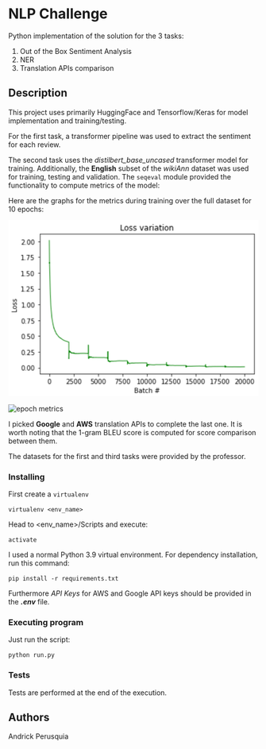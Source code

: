 # NLP Challenge

Python implementation of the solution for the 3 tasks:

1. Out of the Box Sentiment Analysis 
2. NER
3. Translation APIs comparison

## Description

This project uses primarily HuggingFace and Tensorflow/Keras for model implementation and training/testing.

For the first task, a transformer pipeline was used to extract the sentiment for each review.

The second task uses the *distilbert_base_uncased* transformer model for training. 
Additionally, the **English** subset of the *wikiAnn* dataset was used for training, testing and validation.
The <code>seqeval</code> module provided the functionality to compute metrics of the model:

Here are the graphs for the metrics during training over the full dataset for 10 epochs:

![batch loss](https://github.com/A01378649/NLP_Challenge/blob/main/loss.png?raw=true)

![epoch metrics](https://github.com/A01378649/NLP_Challenge/blob/main/split.png.jpg?raw=true)

I picked **Google** and **AWS** translation APIs to complete the last one.
It is worth noting that the 1-gram BLEU score is computed for score comparison between them.

The datasets for the first and third tasks were provided by the professor.

### Installing

First create a <code>virtualenv</code>
	
	virtualenv <env_name>

Head to <env_name>/Scripts and execute:
	
	activate

I used a normal Python 3.9 virtual environment. For dependency installation, run this command:

	pip install -r requirements.txt

Furthermore *API Keys* for AWS and Google API keys should be provided in the ***.env*** file.

### Executing program

Just run the script:
	
	python run.py

### Tests

Tests are performed at the end of the execution.

## Authors

Andrick Perusquia